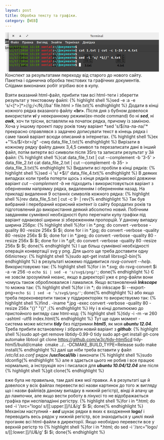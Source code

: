 ```yaml
---
layout: post
title: Обробка тексту та графіки.
category: [WEB]
---
```

![build](/media/site-building.png?style=head)  
Конспект за результатами переходу від старого до нового сайту. Пакетна і одинична обробка текстових та графічних документів. Слідами виконаних робіт згрібаю все в купу.<!--more-->  

Взяти вказаний html-файл, прибити там всі html-теги і зберегти результат у текстовому файлі:
    {% highlight shell %}sed -e :a -e 's/&lt;[^&gt;]*&gt;//g;/&lt;/N;//ba' file.html &gt; file.txt{% endhighlight %}
Додати в кінці кожного рядка вказаного файлу **&lt;br&gt;**. Після дня з бубном довелося використати ***vi*** у неекранному режимі(ex-mode command) бо ні ***sed***, ні ***awk***, хоч ти трісни, вставляли на початок рядка, причому із заміною. Хоча у іншому проекті пару років тому варіант *sed 's/$/ла-ла-ла/'* прекрасно справлявся з задачею дописувати текст в кінець рядка і саме такий варіант всюди описаний в інтернетах.
    {% highlight shell %}ex +"%s/$/&lt;br&gt;/g" -cwq data_file_1.txt{% endhighlight %}
Вирізати в кожному рядку файлу даних 3,4,5 символ та перезаписати дані в інший файл, потім витерти всі символи після 35го та записати результат у 3й файл:
    {% highlight shell %}cat data_file_1.txt | cut --complement -b '3-5' &gt; data_file_2.txt
cat data_file_2.txt | cut --complement -b 35- &gt; data_file_3.txt{% endhighlight %}
Видалити всі пробіли в кінці рядків:
    {% highlight shell %}sed -i 's/ *$//' data_file_4.txt{% endhighlight %}
В деяких випадках коли треба потерти щось з кінця рядків неоднакової довжини варіант  *cut --complement -b* не підходить і використовується варіант з оберненням напрямку рядка, видаленням і оберненням назад. На прикладі видалення 9 останніх символів кожного рядка:
    {% highlight shell %}rev data_file_5.txt  | cut -c 9- | rev{% endhighlight %}
Так був вибраний і перебраний корисний контент із сайту бородатих років та підготовлений до використання деякий абсолютно новий. Побічним завданням сумнівної необхідності було перегнати купу графіки під варіант однакової ширини зі збереженням пропорцій. У даному випадку ширина 256px:
    {% highlight shell %}for i in *.png; do convert -verbose -quality 80 -resize 256x $i $i; done
for i in *.jpg; do convert -verbose -quality 80 -resize 256x $i $i; done
for i in *.jpeg; do convert -verbose -quality 80 -resize 256x $i $i; done
for i in *.gif; do convert -verbose -quality 80 -resize 256x $i $i; done{% endhighlight %}
І ще більш сумнівної необхідності операція конвертації svg у png. Для цього ще треба доставити одну бібліотеку:
    {% highlight shell %}sudo apt-get install librsvg2-bin{% endhighlight %}
в результаті можемо піддивитися *rsvg-convert --help*. Використовуємо так:
    {% highlight shell %}for i in *.svg; do rsvg-convert $i -a -w 256 -o `echo $i | sed -e 's/svg$/png/'`; done{% endhighlight %}
Є не зовсім зрозумілий нюанс, якщо в директорії уже є png-файли вони чомусь також оброблювалися і ламалися. Якщо встановлений ***Inkscape*** то можна так:
    {% highlight shell %}for i in *; do inkscape $i --export-png=`echo $i | sed -e 's/svg$/png/'`; done{% endhighlight %}
або якщо треба переконвертити також у піддиректоріях то виориствуємо так:
    {% highlight shell %}find . -iname \*.jpg -exec convert -verbose -quality 80 -resize 256x "{}" "{}" \;{% endhighlight %}
Ну і в кінці допилюємо до пристойного вигляду сам html-код:
    {% highlight shell %}tidy -i -m -w 260 -ashtml -utf8 index.html{% endhighlight %}
Тут ще один момент - система може містити ***tidy*** без підтримки ***html5***, як моя ***ubuntu 12.04***. Треба прибити встановлену і зібрати новий варіант з ***github***:
    {% highlight shell %}sudo apt-get remove libtidy-0.99-0 tidy
sudo apt-get install git-core automake libtool
git clone https://github.com/w3c/tidy-html5cd tidy-html5/build/cmake&nbsp;
cmake ../.. -DCMAKE_BUILD_TYPE=Release
sudo make install{% endhighlight %}
далі ще ніби треба вставити у файл */etc/ld.so.conf* рядок **/usr/local/lib** і виконати     {% highlight shell %}sudo ldconfig{% endhighlight %} але я здається цього не робив і все працює нормально, а інструкція хоч і писалася для ***ubuntu 10.04/12.04*** але після
    {% highlight shell %}git clone{% endhighlight %}

вже була не правильна, там далі вже мої правки.
А в результаті ще й довелося у всіх файлах перевести всі назви картинок до того ж вигляду що і назви файлів(в даному випадку в нижній регістр), вінді й апачу це до лампочки, але якщо вести роботу в лінуксі то не відображається графіка при неспівпадінні регістру.
    {% highlight shell %}for i in *.html; do sed -i '/src=\"logo/ s/[[:upper:]]/\L&amp;/g' $i $i; done{% endhighlight %}
Механізм наступний - ***sed*** шукає рядки в яких є входження **logo/** і переводить весь рядок у нижній регістр, все знаходиться у циклі який проганяє всі html-файли в директорії. Якщо необхідно перевести все у верхній регістр то
    {% highlight shell %}for i in *.html; do sed -i '/src=\"logo/ s/[[:lower:]]/\U&amp;/g' $i $i; done{% endhighlight %}
